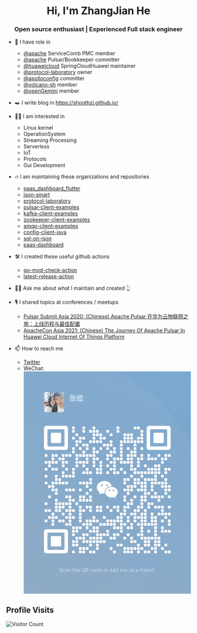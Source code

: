 <h1 style="text-align: center">Hi, I'm ZhangJian He</h1>
<h3 font-size="20" style="text-align: center">Open source enthusiast | Experienced Full stack engineer</h3>

- 🚀 I have role in
  - [@apache](https://github.com/apache) ServiceComb PMC member
  - [@apache](https://github.com/apache) Pulsar/Bookkeeper committer
  - [@huaweicloud](https://github.com/huaweicloud) SpringCloudHuawei maintainer
  - [@protocol-laboratory](https://github.com/protocol-laboratory) owner
  - [@apolloconfig](https://github.com/apolloconfig) committer
  - [@volcano-sh](https://github.com/volcano-sh) member
  - [@openGemini](https://github.com/openGemini) member

- ✒️ I write blog in https://shoothzj.github.io/

- 👨‍💻 I am interested in
  - Linux kernel
  - OperationSystem
  - Streaming Processing
  - Serverless
  - IoT
  - Protocols
  - Gui Development

- 🔥 I am maintaining these organizations and repositories
  - [paas_dashboard_flutter](https://github.com/paashzj/paas_dashboard_flutter)
  - [json-smart](https://github.com/netplex/json-smart-v2)
  - [protocol-laboratory](https://github.com/protocol-laboratory)
  - [pulsar-client-examples](https://github.com/shoothzj/pulsar-client-examples)
  - [kafka-client-examples](https://github.com/shoothzj/kafka-client-examples)
  - [zookeeper-client-examples](https://github.com/shoothzj/zookeeper-client-examples)
  - [amqp-client-examples](https://github.com/shoothzj/amqp-client-examples)
  - [config-client-java](https://github.com/paashzj/config-client-java)
  - [sql-on-json](https://github.com/shoothzj/sql-on-json)
  - [paas-dashboard](https://github.com/paas-dashboard)

- 🛠️ I created these useful github actions
  - [go-mod-check-action](https://github.com/shoothzj/go-mod-check-action)
  - [latest-release-action](https://github.com/shoothzj/latest-release-action)

- 🖐🏻 Ask me about what I maintain and created 👆

- 🎙 I shared topics at conferences / meetups
  - [Pulsar Submit Asia 2020: (Chinese) Apache Pulsar 在华为云物联网之旅：上线历程与最佳配置](https://www.bilibili.com/video/BV1fz4y1k7a4?spm_id_from=333.999.0.0)
  - [ApacheCon Asia 2021: (Chinese) The Journey Of Apache Pulsar In Huawei Cloud Internet Of Things Platform](https://www.youtube.com/watch?v=2XOIj4-dibI&list=PLU2OcwpQkYCw6MXdsHGmyWgw6LbNnzxdX&ab_channel=TheApacheFoundation)

- 📫 How to reach me
  - [Twitter](https://twitter.com/shoothzj)
  - WeChat: ![wechat-qr-code](img/wechat-qr-code.jpeg)

## Profile Visits

![Visitor Count](https://profile-counter.glitch.me/{shoothzj}/count.svg)
